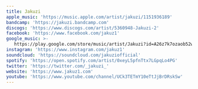 ```yaml
---
title: Jakuzi
apple_music: 'https://music.apple.com/artist/jakuzi/1151936189'
bandcamp: 'https://jakuzi.bandcamp.com'
discogs: 'https://www.discogs.com/artist/5360948-Jakuzi-2'
facebook: 'https://www.facebook.com/jakuz1'
google_music: >-
   https://play.google.com/store/music/artist/Jakuzi?id=A26z7k7ozaob52wz6nm6s7zetji
instagram: 'https://www.instagram.com/jakuz1'
soundcloud: 'https://soundcloud.com/jakuziofficial'
spotify: 'https://open.spotify.com/artist/0xeyL5pfnTtx7LGpqLo4PG'
twitter: 'https://twitter.com/_jakuzi_'
website: 'https://www.jakuz1.com'
youtube: 'https://www.youtube.com/channel/UCk3TETmY10eTtJjBrDRskSw'
---
```

